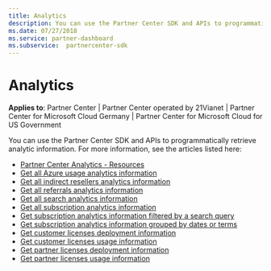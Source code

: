 ```yaml
---
title: Analytics
description: You can use the Partner Center SDK and APIs to programmatically retrieve analytic information. For more information, see the articles listed here.
ms.date: 07/27/2018
ms.service: partner-dashboard
ms.subservice:  partnercenter-sdk
---
```


# Analytics

**Applies to**: Partner Center | Partner Center operated by 21Vianet | Partner Center for Microsoft Cloud Germany | Partner Center for Microsoft Cloud for US Government

You can use the Partner Center SDK and APIs to programmatically retrieve analytic information. For more information, see the articles listed here:

- [Partner Center Analytics - Resources](partner-center-analytics-resources.md)
- [Get all Azure usage analytics information](get-all-azure-usage-analytics.md)
- [Get all indirect resellers analytics information](get-all-indirect-resellers-analytics.md)
- [Get all referrals analytics information](get-all-referrals-analytics.md)
- [Get all search analytics information](get-all-search-analytics.md)
- [Get all subscription analytics information](get-all-subscription-analytics.md)
- [Get subscription analytics information filtered by a search query](get-subscription-analytics-by-search-query.md)
- [Get subscription analytics information grouped by dates or terms](get-subscription-analytics-grouped-by-dates-or-terms.md)
- [Get customer licenses deployment information](get-customer-licenses-deployment-information.md)
- [Get customer licenses usage information](get-customer-licenses-usage-information.md)
- [Get partner licenses deployment information](get-partner-licenses-deployment-information.md)
- [Get partner licenses usage information](get-partner-licenses-usage-information.md)
